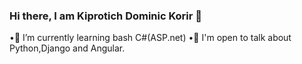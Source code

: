 ### Hi there, I am Kiprotich Dominic Korir 👋
  •🌱 I’m currently learning bash C#(ASP.net)
  •💬 I'm open to talk about Python,Django and Angular.
